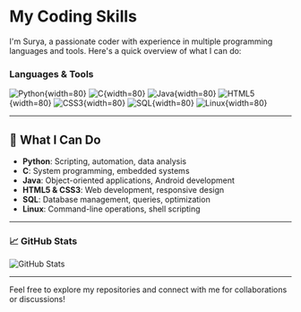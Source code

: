 # My Coding Skills

I'm Surya, a passionate coder with experience in multiple programming languages and tools. Here's a quick overview of what I can do:

### Languages & Tools

![Python](https://upload.wikimedia.org/wikipedia/commons/c/c3/Python-logo-notext.svg){width=80} 
![C](https://upload.wikimedia.org/wikipedia/commons/1/19/C_Logo.png){width=80} 
![Java](https://upload.wikimedia.org/wikipedia/commons/3/30/Java_programming_language_logo.svg){width=80} 
![HTML5](https://upload.wikimedia.org/wikipedia/commons/6/6a/HTML5_logo_and_wordmark.svg){width=80} 
![CSS3](https://upload.wikimedia.org/wikipedia/commons/6/62/CSS3_logo.svg){width=80} 
![SQL](https://upload.wikimedia.org/wikipedia/commons/4/47/SQL_logo_2003.svg){width=80} 
![Linux](https://upload.wikimedia.org/wikipedia/commons/3/35/Tux.svg){width=80}

---

## 🔧 What I Can Do

- **Python**: Scripting, automation, data analysis
- **C**: System programming, embedded systems
- **Java**: Object-oriented applications, Android development
- **HTML5 & CSS3**: Web development, responsive design
- **SQL**: Database management, queries, optimization
- **Linux**: Command-line operations, shell scripting

---

### 📈 GitHub Stats

![GitHub Stats](https://github-readme-stats.vercel.app/api?username=Surya-net&show_icons=true&hide_title=true&hide=prs&count_private=true&hide_rank=true&theme=radical)

---

Feel free to explore my repositories and connect with me for collaborations or discussions!
